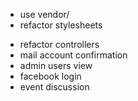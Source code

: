 + use vendor/ 
+ refactor stylesheets
- refactor controllers
- mail account confirmation
- admin users view
- facebook login
- event discussion
